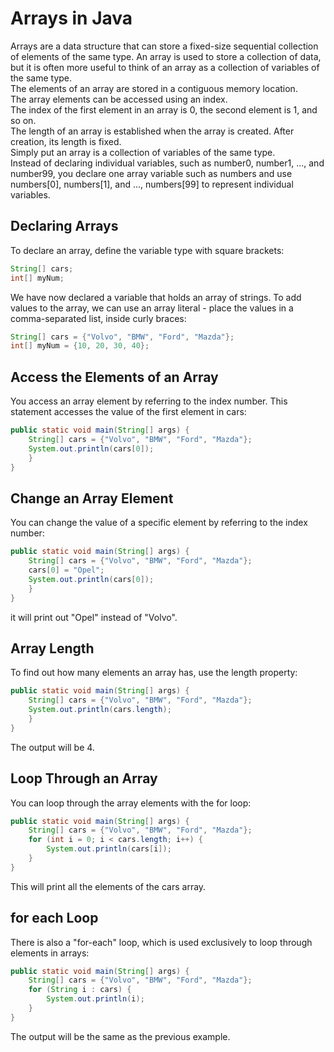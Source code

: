 # Arrays in Java
Arrays are a data structure that can store a fixed-size sequential collection of elements of the same type. An array is used to store a collection of data, but it is often more useful to think of an array as a collection of variables of the same type.  
The elements of an array are stored in a contiguous memory location.  
The array elements can be accessed using an index.  
The index of the first element in an array is 0, the second element is 1, and so on.  
The length of an array is established when the array is created. After creation, its length is fixed.  
Simply put an array is a collection of variables of the same type.  
Instead of declaring individual variables, such as number0, number1, ..., and number99, you declare one array variable such as numbers and use numbers[0], numbers[1], and ..., numbers[99] to represent individual variables.  

## Declaring Arrays
To declare an array, define the variable type with square brackets:  
```java
String[] cars;
int[] myNum;
```
We have now declared a variable that holds an array of strings. To add values to the array, we can use an array literal - place the values in a comma-separated list, inside curly braces:  
```java
String[] cars = {"Volvo", "BMW", "Ford", "Mazda"};
int[] myNum = {10, 20, 30, 40};
```

## Access the Elements of an Array
You access an array element by referring to the index number.
This statement accesses the value of the first element in cars:  
```java
public static void main(String[] args) {
    String[] cars = {"Volvo", "BMW", "Ford", "Mazda"};
    System.out.println(cars[0]);
    }
}
```

## Change an Array Element
You can change the value of a specific element by referring to the index number:  
```java
public static void main(String[] args) {
    String[] cars = {"Volvo", "BMW", "Ford", "Mazda"};
    cars[0] = "Opel";
    System.out.println(cars[0]);
    }
}
```
it will print out "Opel" instead of "Volvo".

## Array Length
To find out how many elements an array has, use the length property:  
```java
public static void main(String[] args) {
    String[] cars = {"Volvo", "BMW", "Ford", "Mazda"};
    System.out.println(cars.length);
    }
}
```
The output will be 4.

## Loop Through an Array
You can loop through the array elements with the for loop:  
```java
public static void main(String[] args) {
    String[] cars = {"Volvo", "BMW", "Ford", "Mazda"};
    for (int i = 0; i < cars.length; i++) {
        System.out.println(cars[i]);
    }
}
```
This will print all the elements of the cars array.

## for each Loop
There is also a "for-each" loop, which is used exclusively to loop through elements in arrays:  
```java
public static void main(String[] args) {
    String[] cars = {"Volvo", "BMW", "Ford", "Mazda"};
    for (String i : cars) {
        System.out.println(i);
    }
}
```
The output will be the same as the previous example.

